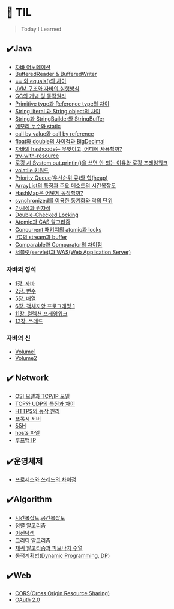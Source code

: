 # 📌 TIL
> Today I Learned

## ✔️Java
- [자바 어노테이션](https://github.com/princenim/TIL/blob/master/Java/%EC%9E%90%EB%B0%94%20%EC%96%B4%EB%85%B8%ED%85%8C%EC%9D%B4%EC%85%98.md)
- [BufferedReader & BufferedWriter](https://github.com/princenim/TIL/blob/master/Java/BufferedReader%EC%99%80%20BufferedWriter.md)
- [== 와 equals()의 차이](https://github.com/princenim/TIL/blob/master/Java/%3D%3D%EC%99%80%20equals()%EC%9D%98%20%EC%B0%A8%EC%9D%B4.md)
- [JVM 구조와 자바의 실행방식](https://github.com/princenim/TIL/blob/master/Java/JVM%20%EA%B5%AC%EC%A1%B0%EC%99%80%20%EC%9E%90%EB%B0%94%EC%9D%98%20%EC%8B%A4%ED%96%89%EB%B0%A9%EC%8B%9D.md)
- [GC의 개념 및 동작원리](https://github.com/princenim/TIL/blob/master/Java/GC%EC%9D%98%20%EA%B0%9C%EB%85%90%20%EB%B0%8F%20%EB%8F%99%EC%9E%91%EC%9B%90%EB%A6%AC.md)
- [Primitive type과 Reference type의 차이](https://github.com/princenim/TIL/blob/master/Java/Primitive%20type%EA%B3%BC%20Reference%20type%EC%9D%98%20%EC%B0%A8%EC%9D%B4.md)
- [String literal 과 String object의 차이](https://github.com/princenim/TIL/blob/master/Java/String%20literal%EA%B3%BC%20String%20object%EC%9D%98%20%EC%B0%A8%EC%9D%B4.md)
- [String과 StringBuilder와 StringBuffer](https://github.com/princenim/TIL/blob/master/Java/String%EA%B3%BC%20StringBuilder%EC%99%80%20StringBuffer.md)
- [메모리 누수와 static](https://github.com/princenim/TIL/blob/master/Java/%EB%A9%94%EB%AA%A8%EB%A6%AC%20%EB%88%84%EC%88%98%EC%99%80%20Static.md)
- [call by value와 call by reference](https://github.com/princenim/TIL/blob/master/Java/call%20by%20value%EC%99%80%20call%20by%20reference.md)
- [float와 double의 차이점과 BigDecimal](https://github.com/princenim/TIL/blob/master/Java/float%EC%99%80%20double%EC%9D%98%20%EC%B0%A8%EC%9D%B4%EC%A0%90%EA%B3%BC%20BigDecimal.md)
- [자바의 hashcode는 무엇이고, 어디에 사용할까?](https://github.com/princenim/TIL/blob/master/Java/%EC%9E%90%EB%B0%94%EC%9D%98%20hashcode%EB%8A%94%20%EB%AC%B4%EC%97%87%EC%9D%B4%EA%B3%A0%20%2C%20%EC%96%B4%EB%94%94%EC%97%90%20%EC%82%AC%EC%9A%A9%ED%95%A0%EA%B9%8C%3F.md)
- [try-with-resource](https://github.com/princenim/TIL/blob/master/Java/try-with-resource.md)
- [로깅 시 System.out.println()을 쓰면 안 되는 이유와 로깅 프레임워크](https://github.com/princenim/TIL/blob/master/Java/%EB%A1%9C%EA%B9%85%20%EC%8B%9C%20System.out.println()%EC%9D%84%20%EC%93%B0%EB%A9%B4%20%EC%95%88%20%EB%90%98%EB%8A%94%20%EC%9D%B4%EC%9C%A0.md)
- [volatile 키워드](https://github.com/princenim/TIL/blob/master/Java/volatile%20%ED%82%A4%EC%9B%8C%EB%93%9C.md)
- [Priority Queue(우선순위 큐)와 힙(heap)](https://github.com/princenim/TIL/blob/master/Java/Priority%20Queue(%EC%9A%B0%EC%84%A0%EC%88%9C%EC%9C%84%20%ED%81%90)%EC%99%80%20%ED%9E%99(heap).md)
- [ArrayList의 특징과 주요 메소드의 시간복잡도](https://github.com/princenim/TIL/blob/master/Java/ArrayList%EC%9D%98%20%ED%8A%B9%EC%A7%95%EA%B3%BC%20%EC%A3%BC%EC%9A%94%20%EB%A9%94%EC%86%8C%EB%93%9C%EC%9D%98%20%EC%8B%9C%EA%B0%84%EB%B3%B5%EC%9E%A1%EB%8F%84.md)
- [HashMap은 어떻게 동작할까?](https://github.com/princenim/TIL/blob/master/Java/HashMap%EC%9D%80%20%EC%96%B4%EB%96%BB%EA%B2%8C%20%EB%8F%99%EC%9E%91%ED%95%A0%EA%B9%8C%3F.md)
- [synchronized를 이용한 동기화와 락의 단위](https://github.com/princenim/TIL/blob/master/Java/synchronized%20%EB%A5%BC%20%EC%9D%B4%EC%9A%A9%ED%95%9C%20%EB%8F%99%EA%B8%B0%ED%99%94%EC%99%80%20%EB%9D%BD%EC%9D%98%20%EB%8B%A8%EC%9C%84.md)
- [가시성과 원자성](https://github.com/princenim/TIL/blob/master/Java/%EA%B0%80%EC%8B%9C%EC%84%B1%EA%B3%BC%20%EC%9B%90%EC%9E%90%EC%84%B1.md)
- [Double-Checked Locking](https://github.com/princenim/TIL/blob/master/Java/Double-Cheked%20Locking.md)
- [Atomic과 CAS 알고리즘](https://github.com/princenim/TIL/blob/master/Java/Atomic%EA%B3%BC%20CAS%20%EC%95%8C%EA%B3%A0%EB%A6%AC%EC%A6%98.md)
- [Concurrent 패키지의 atomic과 locks](https://github.com/princenim/TIL/blob/master/Java/Concurrent%20%ED%8C%A8%ED%82%A4%EC%A7%80%EC%9D%98%20atomic%EA%B3%BC%20locks.md)
- [I/O의 stream과 buffer](https://github.com/princenim/TIL/blob/master/Java/IO%EC%9D%98%20stream%EA%B3%BC%20buffer.md)
- [Comparable과 Comparator의 차이점](https://github.com/princenim/TIL/blob/master/Java/Comparable%EA%B3%BC%20Comparator%EC%9D%98%20%EC%B0%A8%EC%9D%B4%EC%A0%90.md)
- [서블릿(servlet)과 WAS(Web Application Server)](https://github.com/princenim/TIL/blob/master/Java/%EC%84%9C%EB%B8%94%EB%A6%BF(sevlet)%EA%B3%BC%20WAS(Web%20Application%20Server).md)







### 자바의 정석 
- [1장. 자바](https://github.com/princenim/TIL/blob/master/Java/%EC%9E%90%EB%B0%94%EC%9D%98%EC%A0%95%EC%84%9D/Ch01/Ch01.%EC%9E%90%EB%B0%94.md)
- [2장. 변수](https://github.com/princenim/TIL/blob/master/Java/%EC%9E%90%EB%B0%94%EC%9D%98%EC%A0%95%EC%84%9D/Ch02/Ch02.%EB%B3%80%EC%88%98.md)
- [5장. 배열](https://github.com/princenim/TIL/blob/master/Java/%EC%9E%90%EB%B0%94%EC%9D%98%EC%A0%95%EC%84%9D/Ch05/Ch05.%EB%B0%B0%EC%97%B4.md)
- [6장. 객체지향 프로그래밍 1](https://github.com/princenim/TIL/blob/master/Java/%EC%9E%90%EB%B0%94%EC%9D%98%EC%A0%95%EC%84%9D/Ch06/Ch06.%EA%B0%9D%EC%B2%B4%EC%A7%80%ED%96%A5%20%ED%94%84%EB%A1%9C%EA%B7%B8%EB%9E%98%EB%B0%8D%201.md)
- [11장. 컬렉션 프레임워크](https://github.com/princenim/TIL/blob/master/Java/%EC%9E%90%EB%B0%94%EC%9D%98%EC%A0%95%EC%84%9D/Ch11/Ch11.%EC%BB%AC%EB%A0%89%EC%85%98%ED%94%84%EB%A0%88%EC%9E%84%EC%9B%8C%ED%81%AC.md)
- [13장. 쓰레드](https://github.com/princenim/TIL/blob/master/Java/%EC%9E%90%EB%B0%94%EC%9D%98%EC%A0%95%EC%84%9D/Ch13/Ch13.%EC%93%B0%EB%A0%88%EB%93%9C.md)
### 자바의 신
- [Volume1](https://github.com/princenim/TIL/tree/master/Java/%EC%9E%90%EB%B0%94%EC%9D%98%EC%8B%A0/Volume1)
- [Volume2](https://github.com/princenim/TIL/tree/master/Java/%EC%9E%90%EB%B0%94%EC%9D%98%EC%8B%A0/Volume2)
 

## ✔️ Network
- [OSI 모델과 TCP/IP 모델](https://github.com/princenim/TIL/blob/master/Network/OSI%20%EB%AA%A8%EB%8D%B8%EA%B3%BC%20TCP%2CIP%EB%AA%A8%EB%8D%B8.md#osi-%EB%AA%A8%EB%8D%B8%EA%B3%BC-tcpip-%EB%AA%A8%EB%8D%B8)
- [TCP와 UDP의 특징과 차이](https://github.com/princenim/TIL/blob/master/Network/TCP%EC%99%80%20UDP%EC%9D%98%20%ED%8A%B9%EC%A7%95%EA%B3%BC%20%EC%B0%A8%EC%9D%B4.md)
- [HTTPS의 동작 원리](https://github.com/princenim/TIL/blob/master/Network/HTTPS%EC%9D%98%20%EB%8F%99%EC%9E%91%20%EC%9B%90%EB%A6%AC.md)
- [프록시 서버](https://github.com/princenim/TIL/blob/master/Network/Proxy%20Server.md)
- [SSH](https://github.com/princenim/TIL/blob/master/Network/SSH.md)
- [hosts 파일](https://github.com/princenim/TIL/blob/master/Network/hosts%20%ED%8C%8C%EC%9D%BC.md)
- [루프백 IP](https://github.com/princenim/TIL/blob/master/Network/%EB%A3%A8%ED%94%84%EB%B0%B1%20IP%20127.0.0.1.md)

## ✔️운영체제
- [프로세스와 쓰레드의 차이점](https://github.com/princenim/TIL/blob/master/%EC%9A%B4%EC%98%81%EC%B2%B4%EC%A0%9C%20/%ED%94%84%EB%A1%9C%EC%84%B8%EC%8A%A4%EC%99%80%20%EC%93%B0%EB%A0%88%EB%93%9C%EC%9D%98%20%EC%B0%A8%EC%9D%B4.md)


## ✔️Algorithm 
- [시간복잡도,공간복잡도](https://github.com/princenim/TIL/blob/master/Algorithm/%EC%8B%9C%EA%B0%84%EB%B3%B5%EC%9E%A1%EB%8F%84%2C%EA%B3%B5%EA%B0%84%EB%B3%B5%EC%9E%A1%EB%8F%84.md) 
- [정렬 알고리즘](https://github.com/princenim/TIL/blob/master/Algorithm/%EC%A0%95%EB%A0%AC%20%EC%95%8C%EA%B3%A0%EB%A6%AC%EC%A6%98.md)
- [이진탐색](https://github.com/princenim/TIL/blob/master/Algorithm/%EC%9D%B4%EC%A7%84%ED%83%90%EC%83%89.md)
- [그리디 알고리즘](https://github.com/princenim/TIL/blob/master/Algorithm/%EA%B7%B8%EB%A6%AC%EB%94%94%20%EC%95%8C%EA%B3%A0%EB%A6%AC%EC%A6%98.md)
 - [재귀 알고리즘과 피보나치 수열](https://github.com/princenim/TIL/blob/master/Algorithm/%EC%9E%AC%EA%B7%80%20%EC%95%8C%EA%B3%A0%EB%A6%AC%EC%A6%98%EA%B3%BC%20%ED%94%BC%EB%B3%B4%EB%82%98%EC%B9%98%20%EC%88%98%EC%97%B4.md)
 - [동적계획법(Dynamic Programming, DP)](https://github.com/princenim/TIL/blob/master/Algorithm/%EB%8F%99%EC%A0%81%EA%B3%84%ED%9A%8D%EB%B2%95(Dynamic%20Programming%2C%20DP).md)

## ✔️Web
- [CORS(Cross Origin Resource Sharing)](https://github.com/princenim/TIL/blob/master/Web/CORS(Cross%20Origin%20Resource%20Sharing).md)
- [OAuth 2.0](https://github.com/princenim/TIL/blob/master/Web/OAuth%202.0.md)



